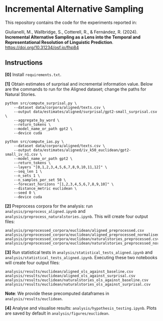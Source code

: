 # Incremental Alternative Sampling

This repository contains the code for the experiments reported in:

Giulianelli, M., Wallbridge, S., Cotterell, R., & Fernández, R. (2024). **Incremental Alternative Sampling as a Lens into the Temporal and Representational Resolution of Linguistic Prediction**. https://doi.org/10.31234/osf.io/fhp84

## Instructions
**[0]** Install `requirements.txt`.

**[1]** Obtain estimates of surprisal and incremental information value. Below are the commands to run for the Aligned dataset; change the paths for Natural Stories.
```
python src/compute_surprisal.py \
    --dataset data/corpora/aligned/texts.csv \
    --output data/estimates/aligned/surprisal/gpt2-small_surprisal.csv \
    --aggregate_by_word \
    --return_tokens \
    --model_name_or_path gpt2 \
    --device cuda

python src/compute_ias.py \
    --dataset data/corpora/aligned/texts.csv \
    --output data/estimates/aligned/iv_k50_euclidean/gpt2-small_iv_n1.csv \
    --model_name_or_path gpt2 \
    --return_tokens \
    --layers "[0,1,2,3,4,5,6,7,8,9,10,11,12]" \
    --seq_len 1 \
    --n_sets 1 \
    --n_samples_per_set 50 \
    --forecast_horizons "[1,2,3,4,5,6,7,8,9,10]" \
    --distance_metric euclidean \
    --seed 0 \
    --device cuda
```

**[2]** Preprocess corpora for the analysis: run `analysis/preprocess_aligned.ipynb` and `analysis/preprocess_naturalstories.ipynb`. This will create four output files:
```
analysis/preprocessed_corpora/euclidean/aligned_preprocessed.csv  
analysis/preprocessed_corpora/euclidean/aligned_preprocessed_normalised.csv
analysis/preprocessed_corpora/euclidean/naturalstories_preprocessed.csv
analysis/preprocessed_corpora/euclidean/naturalstories_preprocessed_normalised.csv
```   

**[3]** Run statistical tests in `analysis/statistical_tests_aligned.ipynb` and `analysis/statistical_tests_aligned.ipynb`. Executing these two notebooks will create four output files:
```
analysis/results/euclidean/aligned_ols_against_baseline.csv
analysis/results/euclidean/aligned_ols_against_surprisal.csv
analysis/results/euclidean/naturalstories_ols_against_baseline.csv
analysis/results/euclidean/naturalstories_ols_against_surprisal.csv
```
**Note**: We provide these precomputed dataframes in `analysis/results/euclidean`.

**[4]** Analyse and visualise results: `analysis/hypothesis_testing.ipynb`. Plots are saved by default in `analysis/figures/euclidean`.
